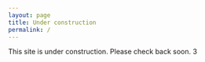 ```yaml
---
layout: page
title: Under construction
permalink: /
---
```


 
 This site is under construction. Please check back soon.
3

